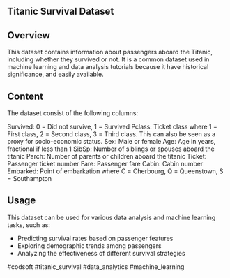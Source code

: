 ## Titanic Survival Dataset

## Overview
This dataset contains information about passengers aboard the Titanic, including whether they survived or not. 
It is a common dataset used in machine learning and data analysis tutorials because it have historical significance, and easily available.

## Content
The dataset consist of the following columns:

Survived: 0 = Did not survive, 1 = Survived
Pclass: Ticket class where 1 = First class, 2 = Second class, 3 = Third class. This can also be seen as a proxy for socio-economic status.
Sex: Male or female
Age: Age in years, fractional if less than 1
SibSp: Number of siblings or spouses aboard the titanic
Parch: Number of parents or children aboard the titanic
Ticket: Passenger ticket number
Fare: Passenger fare
Cabin: Cabin number
Embarked: Point of embarkation where C = Cherbourg, Q = Queenstown, S = Southampton  

## Usage
This dataset can be used for various data analysis and machine learning tasks, such as:
- Predicting survival rates based on passenger features
- Exploring demographic trends among passengers
- Analyzing the effectiveness of different survival strategies


#codsoft #titanic_survival #data_analytics #machine_learning
